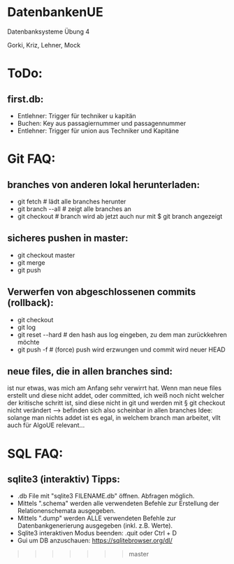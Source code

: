 # DatenbankenUE
Datenbanksysteme Übung 4

Gorki, Kriz, Lehner, Mock


# ToDo:

## first.db:
- Entlehner: Trigger für techniker u kapitän
- Buchen: Key aus passagiernummer und passagennummer
- Entlehner: Trigger für union aus Techniker und Kapitäne


# Git FAQ:

## branches von anderen lokal herunterladen:
- git fetch				# lädt alle branches herunter
- git branch --all			# zeigt alle branches an
- git checkout <branch-von-anderen>	# branch wird ab jetzt auch nur mit $ git branch angezeigt

## sicheres pushen in master:
- git checkout master
- git merge <branch-der-in-master-soll>
- git push

## Verwerfen von abgeschlossenen commits (rollback):
- git checkout <branch-zu-resetten>
- git log
- git reset --hard <commit-hash>		# den hash aus log eingeben, zu dem man zurückkehren möchte
- git push -f				# (force) push wird erzwungen und commit wird neuer HEAD

## neue files, die in allen branches sind:
ist nur etwas, was mich am Anfang sehr verwirrt hat. Wenn man neue files erstellt und diese nicht addet, oder committed,
ich weiß noch nicht welcher der kritische schritt ist, sind diese nicht in git und werden mit § git checkout <branch>
nicht verändert --> befinden sich also scheinbar in allen branches
Idee: solange man nichts addet ist es egal, in welchem branch man arbeitet, vllt auch für AlgoUE relevant...

# SQL FAQ:
## sqlite3 (interaktiv) Tipps:
- .db File mit "sqlite3 FILENAME.db" öffnen.
Abfragen möglich.
- Mittels ".schema" werden alle verwendeten Befehle zur Erstellung der Relationenschemata ausgegeben.
- Mittels ".dump" werden ALLE verwendeten Befehle zur Datenbankgenerierung ausgegeben (inkl. z.B. Werte).
- Sqlite3 interaktiven Modus beenden: .quit oder Ctrl + D
- Gui um DB anzuschauen: https://sqlitebrowser.org/dl/


>>>>>>> master
